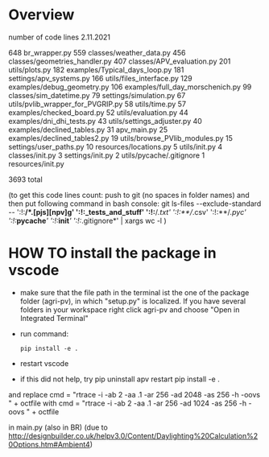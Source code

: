 # Overview

number of code lines 2.11.2021

648	br_wrapper.py
559	classes/weather_data.py
456	classes/geometries_handler.py
407	classes/APV_evaluation.py
201	utils/plots.py
182	examples/Typical_days_loop.py
181	settings/apv_systems.py
166	utils/files_interface.py
129	examples/debug_geometry.py
106	examples/full_day_morschenich.py
99	classes/sim_datetime.py
79	settings/simulation.py
67	utils/pvlib_wrapper_for_PVGRIP.py
58	utils/time.py
57	examples/checked_board.py
52	utils/evaluation.py
44	examples/dni_dhi_tests.py
43	utils/settings_adjuster.py
40	examples/declined_tables.py
31	apv_main.py
25	examples/declined_tables2.py
19	utils/browse_PVlib_modules.py
15	settings/user_paths.py
10	resources/locations.py
5	utils/init.py
4	classes/init.py
3	settings/init.py
2	utils/pycache/.gitignore
1	resources/init.py

3693 total

(to get this code lines count:
push to git (no spaces in folder names) and then put following command in bash console:
git ls-files --exclude-standard -- ':!:**/*.[pjs][npv]g' ':!:_tests_and_stuff' ':!:**/*.txt' ':!:**/*.csv' ':!:**/*.pyc' ':!:*__pycache__*' ':!:*__init__*' ':!:*.gitignore*' | xargs wc -l
)

# HOW TO install the package in vscode

- make sure that the file path in the terminal ist the one of the
package folder (agri-pv), in which "setup.py" is localized. If you have several folders in your workspace right click agri-pv and choose "Open in Integrated Terminal"

- run command:

      pip install -e .

- restart vscode

- if this did not help, try
    pip uninstall apv
    restart
    pip install -e .




and replace
    cmd = "rtrace -i -ab 2 -aa .1 -ar 256 -ad 2048 -as 256 -h -oovs " + octfile
with
    cmd = "rtrace -i -ab 2 -aa .1 -ar 256 -ad 1024 -as 256 -h -oovs " + octfile

in main.py (also in BR)
(due to http://designbuilder.co.uk/helpv3.0/Content/Daylighting%20Calculation%20Options.htm#Ambient4)